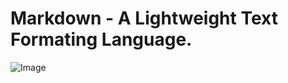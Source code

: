 # Markdown - A Lightweight Text Formating Language.
![Image](https://octodex.github.com/images/yaktocat.png)
